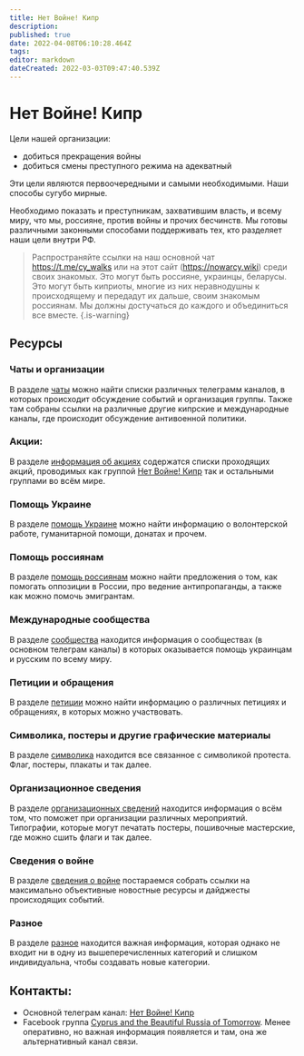 ```yaml
---
title: Нет Войне! Кипр
description: 
published: true
date: 2022-04-08T06:10:28.464Z
tags: 
editor: markdown
dateCreated: 2022-03-03T09:47:40.539Z
---
```


# Нет Войне! Кипр

Цели нашей организации:

* добиться прекращения войны
* добиться смены преступного режима на адекватный

Эти цели являются первоочередными и самыми необходимыми. Наши способы сугубо мирные.

Необходимо показать и преступникам, захватившим власть, и всему миру, что мы, россияне, против войны и прочих бесчинств.
Мы готовы различными законными способами поддерживать тех, кто разделяет наши цели внутри РФ.

> Распространяйте ссылки на наш основной чат https://t.me/cy_walks или на этот сайт (https://nowarcy.wiki) среди своих знакомых. Это могут быть россияне, украинцы, беларусы. Это могут быть киприоты, многие из них неравнодушны к происходящему и передадут их дальше, своим знакомым россиянам. Мы должны достучаться до каждого и объединиться все вместе.
{.is-warning}


## Ресурсы

### Чаты и организации
В разделе [чаты](/chats) можно найти списки различных телеграмм каналов, в которых происходит обсуждение событий и организация группы. Также там собраны ссылки на различные другие кипрские и международные каналы, где происходит обсуждение антивоенной политики.

### Акции: 
В разделе [информация об акциях](/events) содержатся списки проходящих акций, проводимых как группой [Нет Войне! Кипр](https://t.me/cy_walks/7638) так и остальными группами во всём мире.

### Помощь Украине
В разделе [помощь Украине](/help_ukraine) можно найти информацию о волонтерской работе, гуманитарной помощи, донатах и прочем.

### Помощь россиянам
В разделе [помощь россиянам](/help_russia) можно найти предложения о том, как помогать оппозиции в России, про ведение антипропаганды, а также как можно помочь эмигрантам.

### Международные сообщества
В разделе [сообщества](/communities) находится информация о сообществах (в основном телеграм каналы) в которых оказывается помощь украинцам и русским по всему миру.

### Петиции и обращения
В разделе [петиции](/petitions) можно найти информацию о различных петициях и обращениях, в которых можно участвовать.

### Символика, постеры и другие графические материалы
В разделе [символика](/symbolics) находится все связанное с символикой протеста. Флаг, постеры, плакаты и так далее.

### Организационное сведения

В разделе [организационных сведений](/organizational_info) находится информация о всём том, что поможет при организации различных мероприятий. Типографии, которые могут печатать постеры, пошивочные мастерские, где можно сшить флаги и так далее.

### Сведения о войне
В разделе [сведения о войне](/war) постараемся собрать ссылки на максимально объективные новостные ресурсы и дайджесты происходящих событий.

### Разное
В разделе [разное](/misc) находится важная информация, которая однако не входит ни в одну из вышеперечисленных категорий и слишком индивидуальна, чтобы создавать новые категории. 

## Контакты:

* Основной телеграм канал: [Нет Войне! Кипр](https://t.me/cy_walks/7638)
* Facebook группа [Cyprus and the Beautiful Russia of Tomorrow](https://www.facebook.com/groups/cybrt). Менее оперативно, но важная информация появляется и там, она же альтернативный канал связи.
